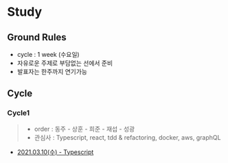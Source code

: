 # Study

## Ground Rules
- cycle : 1 week (수요일)
- 자유로운 주제로 부담없는 선에서 준비
- 발표자는 한주까지 연기가능

## Cycle

### Cycle1
> - order : 동주 - 상훈 - 희준 - 재섭 - 성광
> - 관심사 : Typescript, react, tdd & refactoring, docker, aws, graphQL
- [2021.03.10(수) - Typescript](cycle-1/study-1-typescript.md)
